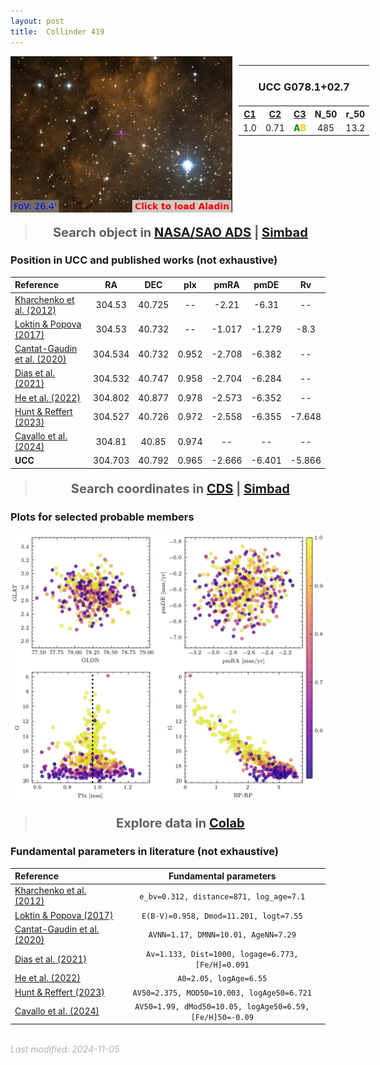 ```yaml
---
layout: post
title:  Collinder 419
---
```

<div style="display: flex; justify-content: space-between; width:720px;height:250px">
<div style="text-align: center;">
<!-- WEBP image -->
<img id="myImage" src="https://raw.githubusercontent.com/ucc23/Q1P/main/plots/collinder419_aladin.webp" alt="Clickable Image" style="width:355px;height:250px; cursor: pointer;">

<!-- Div to contain Aladin Lite viewer -->
<div id="aladin-lite-div" style="width:355px;height:250px;display:none;"></div>

<!-- Aladin Lite script (will be loaded after the image is clicked) -->
<script type="text/javascript">
// Function to load Aladin Lite after image click and hide the image
function loadAladinLiteAndHideImage() {
    // Dynamically load the Aladin Lite script
    let aladinScript = document.createElement('script');
    aladinScript.src = "https://aladin.cds.unistra.fr/AladinLite/api/v3/latest/aladin.js";
    aladinScript.charset = "utf-8";
    aladinScript.onload = function () {
        A.init.then(() => {
            let aladin = A.aladin('#aladin-lite-div', {survey:"P/DSS2/color", fov:0.44, target: "304.703 40.792"});
            // Remove the image
            document.getElementById('myImage').remove();
            // Hide the image
            //document.getElementById('myImage').style.visibility = "hidden";
            // Show the Aladin Lite viewer
            document.getElementById('aladin-lite-div').style.display = 'block';
        });
     };
    document.head.appendChild(aladinScript);
}
// Event listener for image click
document.getElementById('myImage').addEventListener('click', loadAladinLiteAndHideImage);
</script>
</div>
<!-- Left block -->

<table style="text-align: center; width:355px;height:250px;">
  <!-- Row 1 (title) -->
  <tr>
    <td colspan="5"><h3>UCC G078.1+02.7</h3></td>
  </tr>
  <!-- Row 2 -->
  <tr>
    <th><a href="https://ucc.ar/faq#what-are-the-c1-c2-and-c3-parameters" title="Photometric class">C1</a></th>
    <th><a href="https://ucc.ar/faq#what-are-the-c1-c2-and-c3-parameters" title="Density class">C2</a></th>
    <th><a href="https://ucc.ar/faq#what-are-the-c1-c2-and-c3-parameters" title="Combined class">C3</a></th>
    <th><div title="Stars with membership probability >50%">N_50</div></th>
    <th><div title="Radius that contains half the members [arcmin]">r_50</div></th>
  </tr>
  <!-- Row 3 -->
  <tr>
    <td>1.0</td>
    <td>0.71</td>
    <td><span style="color: green; font-weight: bold;">A</span><span style="color: #FFC300; font-weight: bold;">B</span></td>
    <td>485</td>
    <td>13.2</td>
  </tr>
</table>
</div>

> <p style="text-align:center; font-weight: bold; font-size:20px">Search object in <a href="https://ui.adsabs.harvard.edu/search/q=%20collection%3Aastronomy%20body%3A%22Collinder%20419%22&sort=date%20desc%2C%20bibcode%20desc&p_=0" target="_blank">NASA/SAO ADS</a> | <a href="https://simbad.cds.unistra.fr/simbad/sim-id-refs?Ident=collinder419" target="_blank">Simbad</a></p>


### Position in UCC and published works (not exhaustive)

| Reference    | RA    | DEC   | plx  | pmRA  | pmDE   |  Rv  |
| :---         | :---: | :---: | :---: | :---: | :---: | :---: |
|[Kharchenko et al. (2012)](https://ui.adsabs.harvard.edu/abs/2012A%26A...543A.156K) | 304.53 | 40.725 | -- | -2.21 | -6.31 | -- |
|[Loktin & Popova (2017)](https://ui.adsabs.harvard.edu/abs/2017AstBu..72..257L) | 304.53 | 40.732 | -- | -1.017 | -1.279 | -8.3 |
|[Cantat-Gaudin et al. (2020)](https://ui.adsabs.harvard.edu/abs/2020A%26A...640A...1C) | 304.534 | 40.732 | 0.952 | -2.708 | -6.382 | -- |
|[Dias et al. (2021)](https://ui.adsabs.harvard.edu/abs/2021MNRAS.504..356D) | 304.532 | 40.747 | 0.958 | -2.704 | -6.284 | -- |
|[He et al. (2022)](https://ui.adsabs.harvard.edu/abs/2022ApJS..262....7H) | 304.802 | 40.877 | 0.978 | -2.573 | -6.352 | -- |
|[Hunt & Reffert (2023)](https://ui.adsabs.harvard.edu/abs/2023A%26A...673A.114H) | 304.527 | 40.726 | 0.972 | -2.558 | -6.355 | -7.648 |
|[Cavallo et al. (2024)](https://ui.adsabs.harvard.edu/abs/2024AJ....167...12C) | 304.81 | 40.85 | 0.974 | -- | -- | -- |
| **UCC** |304.703 | 40.792 | 0.965 | -2.666 | -6.401 | -5.866 |

> <p style="text-align:center; font-weight: bold; font-size:20px">Search coordinates in <a href="https://cdsportal.u-strasbg.fr/?target=304.703,+40.792" target="_blank">CDS</a> | <a href="https://simbad.cds.unistra.fr/mobile/object_list.html?coord=304.703%2040.792&output=json&radius=5&userEntry=collinder419" target="_blank">Simbad</a></p>

### Plots for selected probable members

![CLUSTER](https://raw.githubusercontent.com/ucc23/Q1P/main/plots/collinder419.webp)


> <p style="text-align:center; font-weight: bold; font-size:20px">Explore data in <a href="https://colab.research.google.com/github/UCC23/Q1P/blob/master/notebooks/collinder419.ipynb" target="_blank">Colab</a></p>


### Fundamental parameters in literature (not exhaustive)

| Reference |  Fundamental parameters |
| :---         |     :---:      |
| [Kharchenko et al. (2012)](https://ui.adsabs.harvard.edu/abs/2012A%26A...543A.156K) | `e_bv=0.312, distance=871, log_age=7.1` |
| [Loktin & Popova (2017)](https://ui.adsabs.harvard.edu/abs/2017AstBu..72..257L) | `E(B-V)=0.958, Dmod=11.201, logt=7.55` |
| [Cantat-Gaudin et al. (2020)](https://ui.adsabs.harvard.edu/abs/2020A%26A...640A...1C) | `AVNN=1.17, DMNN=10.01, AgeNN=7.29` |
| [Dias et al. (2021)](https://ui.adsabs.harvard.edu/abs/2021MNRAS.504..356D) | `Av=1.133, Dist=1000, logage=6.773, [Fe/H]=0.091` |
| [He et al. (2022)](https://ui.adsabs.harvard.edu/abs/2022ApJS..262....7H) | `A0=2.05, logAge=6.55` |
| [Hunt & Reffert (2023)](https://ui.adsabs.harvard.edu/abs/2023A%26A...673A.114H) | `AV50=2.375, MOD50=10.003, logAge50=6.721` |
| [Cavallo et al. (2024)](https://ui.adsabs.harvard.edu/abs/2024AJ....167...12C) | `AV50=1.99, dMod50=10.05, logAge50=6.59, [Fe/H]50=-0.09` |

<br>
<font color="b3b1b1"><i>Last modified: 2024-11-05</i></font>
